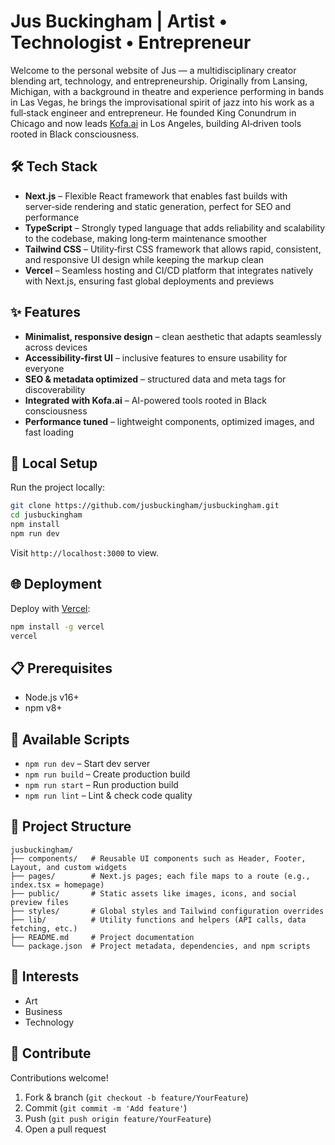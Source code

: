 # Jus Buckingham | Artist • Technologist • Entrepreneur

Welcome to the personal website of Jus — a multidisciplinary creator blending art, technology, and entrepreneurship. Originally from Lansing, Michigan, with a background in theatre and experience performing in bands in Las Vegas, he brings the improvisational spirit of jazz into his work as a full‑stack engineer and entrepreneur. He founded King Conundrum in Chicago and now leads [Kofa.ai](https://kofa.ai) in Los Angeles, building AI‑driven tools rooted in Black consciousness.

## 🛠️ Tech Stack

- **Next.js** – Flexible React framework that enables fast builds with server‑side rendering and static generation, perfect for SEO and performance  
- **TypeScript** – Strongly typed language that adds reliability and scalability to the codebase, making long‑term maintenance smoother  
- **Tailwind CSS** – Utility‑first CSS framework that allows rapid, consistent, and responsive UI design while keeping the markup clean  
- **Vercel** – Seamless hosting and CI/CD platform that integrates natively with Next.js, ensuring fast global deployments and previews  

## ✨ Features

- **Minimalist, responsive design** – clean aesthetic that adapts seamlessly across devices  
- **Accessibility-first UI** – inclusive features to ensure usability for everyone  
- **SEO & metadata optimized** – structured data and meta tags for discoverability  
- **Integrated with Kofa.ai** – AI-powered tools rooted in Black consciousness  
- **Performance tuned** – lightweight components, optimized images, and fast loading  

## 🚀 Local Setup

Run the project locally:

```bash
git clone https://github.com/jusbuckingham/jusbuckingham.git
cd jusbuckingham
npm install
npm run dev
```

Visit `http://localhost:3000` to view.

## 🌐 Deployment

Deploy with [Vercel](https://vercel.com):

```bash
npm install -g vercel
vercel
```


## 📋 Prerequisites

- Node.js v16+
- npm v8+

## 🔧 Available Scripts

- `npm run dev` – Start dev server
- `npm run build` – Create production build
- `npm run start` – Run production build
- `npm run lint` – Lint & check code quality

## 📁 Project Structure

```
jusbuckingham/
├── components/   # Reusable UI components such as Header, Footer, Layout, and custom widgets
├── pages/        # Next.js pages; each file maps to a route (e.g., index.tsx = homepage)
├── public/       # Static assets like images, icons, and social preview files
├── styles/       # Global styles and Tailwind configuration overrides
├── lib/          # Utility functions and helpers (API calls, data fetching, etc.)
├── README.md     # Project documentation
└── package.json  # Project metadata, dependencies, and npm scripts
```

## 🌟 Interests

- Art
- Business
- Technology

## 🤝 Contribute

Contributions welcome!  
1. Fork & branch (`git checkout -b feature/YourFeature`)  
2. Commit (`git commit -m 'Add feature'`)  
3. Push (`git push origin feature/YourFeature`)  
4. Open a pull request 